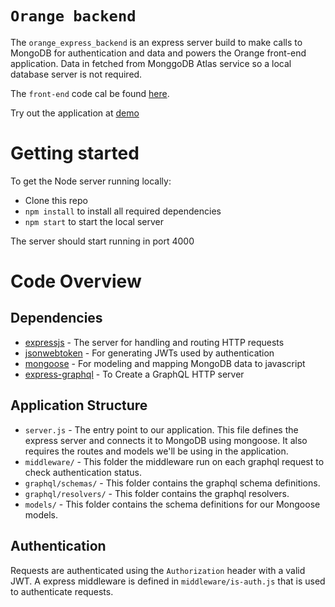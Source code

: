 # `Orange backend`

The `orange_express_backend` is an express server build to make calls to MongoDB for authentication and data and powers the Orange front-end application. Data in fetched from MonggoDB Atlas service so a local database server is not required. 

The `front-end` code cal be found [here](https://github.com/skhan2020/orange_react_frontend).

Try out the application at [demo](https://orangeplanner-32d6f.firebaseapp.com/landing)

# Getting started

To get the Node server running locally:

- Clone this repo
- `npm install` to install all required dependencies
- `npm start` to start the local server

The server should start running in port 4000

# Code Overview

## Dependencies

- [expressjs](https://github.com/expressjs/express) - The server for handling and routing HTTP requests
- [jsonwebtoken](https://github.com/auth0/node-jsonwebtoken) - For generating JWTs used by authentication
- [mongoose](https://github.com/Automattic/mongoose) - For modeling and mapping MongoDB data to javascript 
- [express-graphql](https://github.com/graphql/express-graphql) - To Create a GraphQL HTTP server 

## Application Structure

- `server.js` - The entry point to our application. This file defines the express server and connects it to MongoDB using mongoose. It also requires the routes and models we'll be using in the application.
- `middleware/` - This folder the middleware run on each graphql request to check authentication status.
- `graphql/schemas/` - This folder contains the graphql schema definitions.
- `graphql/resolvers/` - This folder contains the graphql resolvers.
- `models/` - This folder contains the schema definitions for our Mongoose models.

## Authentication

Requests are authenticated using the `Authorization` header with a valid JWT. A express middleware is defined in `middleware/is-auth.js` that is used to authenticate requests.

<br />
